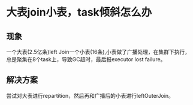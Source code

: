 # 大表join小表，task倾斜怎么办

## 现象
一个大表(2.5亿条)left Join一个小表(16条),小表做了广播处理，在集群下执行，总是聚集在8个task上，导致GC超时，最后报executor lost failure。

## 解决方案
尝试对大表进行repartition，然后再和广播后的小表进行leftOuterJoin。